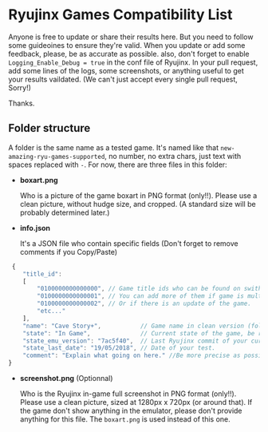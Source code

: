 # Ryujinx Games Compatibility List

Anyone is free to update or share their results here. But you need to follow some guideoines to ensure they're valid.
When you update or add some feedback, please, be as accurate as possible. also, don't forget to enable `Logging_Enable_Debug = true` in the conf file of Ryujinx. In your pull request, add some lines of the logs, some screenshots, or anything useful to get your results vaildated. (We can't just accept every single pull request, Sorry!)

Thanks.

## Folder structure

A folder is the same name as a tested game. It's named like that `new-amazing-ryu-games-supported`, no number, no extra chars, just text with spaces replaced with `-`. For now, there are three files in this folder:

* **boxart.png**

   Who is a picture of the game boxart in PNG format (only!!). Please use a clean picture, without hudge size, and cropped. (A standard size will be probably determined later.)

* **info.json**

   It's a JSON file who contain specific fields (Don't forget to remove comments if you Copy/Paste)
   
```javascript
 { 
	"title_id": 
	[ 
		"0100000000000000", // Game title ids who can be found on swithbrew or in your gamedump too.
		"0100000000000001", // You can add more of them if game is multi region.
		"0100000000000002", // Or if there is an update of the game.
		"etc..."
	],
	"name": "Cave Story+",           // Game name in clean version (folder name is a raw version).
	"state": "In Game",              // Current state of the game, be revelant here.
	"state_emu_version": "7ac5f40",  // Last Ryujinx commit of your current executable version (for now).
	"state_last_date": "19/05/2018", // Date of your test.
	"comment": "Explain what going on here." //Be more precise as possible.
}
```

* **screenshot.png** (Optionnal)

   Who is the Ryujinx in-game full screenshot in PNG format (only!!). Please use a clean picture, sized at 1280px x 720px (or around that). If the game don't show anything in the emulator, please don't provide anything for this file. The `boxart.png` is used instead of this one.
